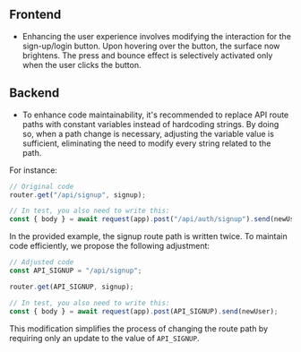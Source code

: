 ## Frontend

- Enhancing the user experience involves modifying the interaction for the sign-up/login button. Upon hovering over the button, the surface now brightens. The press and bounce effect is selectively activated only when the user clicks the button.

## Backend

- To enhance code maintainability, it's recommended to replace API route paths with constant variables instead of hardcoding strings. By doing so, when a path change is necessary, adjusting the variable value is sufficient, eliminating the need to modify every string related to the path.

For instance:

```js
// Original code
router.get("/api/signup", signup);

// In test, you also need to write this:
const { body } = await request(app).post("/api/auth/signup").send(newUser);
```

In the provided example, the signup route path is written twice. To maintain code efficiently, we propose the following adjustment:

```js
// Adjusted code
const API_SIGNUP = "/api/signup";

router.get(API_SIGNUP, signup);

// In test, you also need to write this:
const { body } = await request(app).post(API_SIGNUP).send(newUser);
```

This modification simplifies the process of changing the route path by requiring only an update to the value of `API_SIGNUP`.
